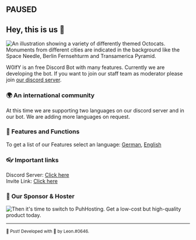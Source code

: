 ## PAUSED

## Hey, this is us 👋

![An illustration showing a variety of differently themed Octocats. Monuments from different cities are indicated in the background like the Space Needle, Berlin Fernsehturm and Transamerica Pyramid.](https://user-images.githubusercontent.com/3369400/133268513-5bfe2f93-4402-42c9-a403-81c9e86934b6.jpeg)

W0lfY is an free Discord Bot with many features. Currently we are developing the bot. If you want to join our staff team as moderator please join [our discord server](https://discord.gg/dM9XaGVTQj).


### 🌍 An international community

At this time we are supporting two languages on our discord server and in our bot. We are adding more languages on request.


### 🚀 Features and Functions

To get a list of our Features select an language: [German](https://github.com/W0lfYBot/.github/blob/master/features/German.md), [English](https://github.com/W0lfYBot/.github/blob/master/features/English.md)


### 👓 Important links

Discord Server: [Click here](https://discord.gg/dM9XaGVTQj)
<br>
Invite Link: [Click here](https://discord.com/api/oauth2/authorize?client_id=929402750196940840&permissions=8&scope=bot%20applications.commands)

### 💙 Our Sponsor & Hoster

![Then it's time to switch to PuhHosting. Get a low-cost but high-quality product today.](https://camo.githubusercontent.com/24e7f0e966d71c098841aec55db8033bff22fb70b33c2d395f5a73773fcd271c/68747470733a2f2f636c796e742e64652f70756861642e706e67)

---

<sub>🤫 Psst! Developed with 🖤 by Leon.#0646.</sub>
